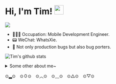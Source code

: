 # Hi, I'm Tim!  <img src="https://raw.githubusercontent.com/MartinHeinz/MartinHeinz/master/wave.gif" width="30px">


![](https://s1.ax1x.com/2020/08/16/dEKbKf.gif)

- 👨🏻‍💻 Occupation: Mobile Development Engineer.
- 📟 WeChat: WhatsXie.
- 🤪 Not only production bugs but also bug porters.

![Tim's github stats](https://github-readme-stats.vercel.app/api/top-langs?username=ReverseScale)

<details>
  <summary>Some other about me~</summary>
  <br>
  <p align="left">
  <a href= "https://www.notion.so/timsappworkspace/5fda3475a090427da9ac9b5c59964381"><img src="https://cdn.nlark.com/yuque/0/2021/png/302712/1612861791464-assets/web-upload/f65d0c83-9fd0-46ec-b242-d6d2b19f504c.png?x-oss-process=image%2Fresize%2Cw_440" height="33" width="100"/></a>
  <br>
  ![](https://i.loli.net/2021/03/08/rcyqBnSXWKUQb1T.gif)
</p>

</details>

⊙▂⊙　⊙０⊙　⊙︿⊙　⊙﹏⊙　⊙△⊙　⊙▽⊙
